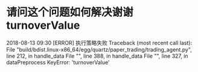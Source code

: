 # 请问这个问题如何解决谢谢 turnoverValue

2018-08-13 09:30 [ERROR] 执行策略失败 Traceback (most recent call last): File "build/bdist.linux-x86_64/egg/quartz/paper_trading/trading_agent.py", line 212, in handle_data File "", line 388, in handle_data File "", line 327, in dataPreprocess KeyError: 'turnoverValue'
